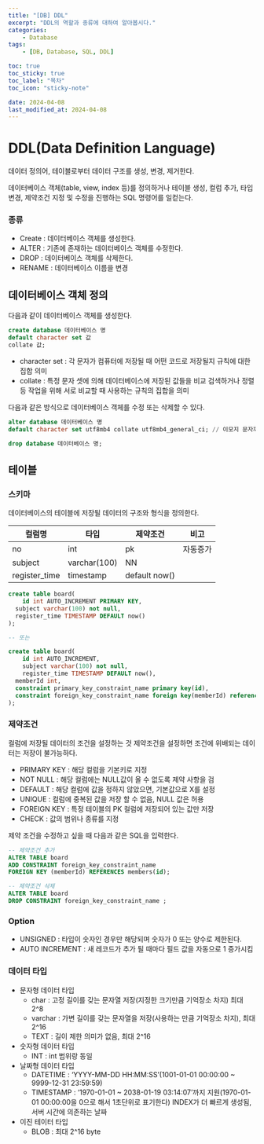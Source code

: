 ```yaml
---
title: "[DB] DDL"
excerpt: "DDL의 역할과 종류에 대하여 알아봅시다."
categories:
    - Database
tags:
    - [DB, Database, SQL, DDL]

toc: true
toc_sticky: true
toc_label: "목차"
toc_icon: "sticky-note"

date: 2024-04-08
last_modified_at: 2024-04-08
---
```


# DDL(Data Definition Language)

데이터 정의어, 테이블로부터 데이터 구조를 생성, 변경, 제거한다.

데이터베이스 객체(table, view, index 등)를 정의하거나 테이블 생성, 컬럼 추가, 타입 변경, 제약조건 지정 및 수정을 진행하는 SQL 명령어를 일컫는다.

### 종류

- Create : 데이터베이스 객체를 생성한다.
- ALTER : 기존에 존재하는 데이터베이스 객체를 수정한다.
- DROP : 데이터베이스 객체를 삭제한다.
- RENAME : 데이터베이스 이름을 변경

## 데이터베이스 객체 정의

다음과 같이 데이터베이스 객체를 생성한다.

```sql
create database 데이터베이스 명
default character set 값
collate 값;
```

- character set : 각 문자가 컴퓨터에 저장될 때 어떤 코드로 저장될지 규칙에 대한 집합 의미
- collate : 특정 문자 셋에 의해 데이터베이스에 저장된 값들을 비교 검색하거나 정렬 등 작업을 위해 서로 비교할 때 사용하는 규칙의 집합을 의미

다음과 같은 방식으로 데이터베이스 객체를 수정 또는 삭제할 수 있다.

```sql
alter database 데이터베이스 명
default character set utf8mb4 collate utf8mb4_general_ci; // 이모지 문자까지 처리

drop database 데이터베이스 명;
```

## 테이블

### 스키마

데이터베이스의 테이블에 저장될 데이터의 구조와 형식을 정의한다.

| 컬럼명 | 타입 | 제약조건 | 비고 |
| --- | --- | --- | --- |
| no	 | int	 | pk	 | 자동증가 |
| subject	 | varchar(100) | NN |  |
| register_time	 | timestamp	 | default now() |  |

```sql
create table board(
	id int AUTO_INCREMENT PRIMARY KEY,
  subject varchar(100) not null,
  register_time TIMESTAMP DEFAULT now()
);

-- 또는

create table board(
	id int AUTO_INCREMENT,
	subject varchar(100) not null,
	register_time TIMESTAMP DEFAULT now(),
  memberId int,
  constraint primary_key_constraint_name primary key(id),
  constraint foreign_key_constraint_name foreign key(memberId) references members (id)
);
```

### 제약조건

컬럼에 저장될 데이터의 조건을 설정하는 것 제약조건을 설정하면 조건에 위배되는 데이터는 저장이 불가능하다.

- PRIMARY KEY : 해당 컬럼을 기본키로 지정
- NOT NULL : 해당 컬럼에는 NULL값이 올 수 없도록 제약 사항을 검
- DEFAULT : 해당 컬럼에 값을 정하지 않았으면, 기본값으로 X를 설정
- UNIQUE : 컬럼에 중복된 값을 저장 할 수 없음, NULL 값은 허용
- FOREIGN KEY : 특정 테이블의 PK 컬럼에 저장되어 있는 값만 저장
- CHECK : 값의 범위나 종류를 지정

제약 조건을 수정하고 싶을 때 다음과 같은 SQL을 입력한다.

```sql
-- 제약조건 추가
ALTER TABLE board
ADD CONSTRAINT foreign_key_constraint_name 
FOREIGN KEY (memberId) REFERENCES members(id);

-- 제약조건 삭제
ALTER TABLE board
DROP CONSTRAINT foreign_key_constraint_name ;
```

### Option

- UNSIGNED : 타입이 숫자인 경우만 해당되며 숫자가 0 또는 양수로 제한된다.
- AUTO INCREMENT : 새 레코드가 추가 될 때마다 필드 값을 자동으로 1 증가시킴

### 데이터 타입

- 문자형 데이터 타입
    - char : 고정 길이를 갖는 문자열 저장(지정한 크기만큼 기억장소 차지) 최대 2^8
    - varchar : 가변 길이를 갖는 문자열을 저장(사용하는 만큼 기억장소 차지), 최대  2^16
    - TEXT : 길이 제한 의미가 없음, 최대 2^16
- 숫자형 데이터 타입
    - INT : int 범위랑 동일
- 날짜형 데이터 타입
    - DATETIME : ‘YYYY-MM-DD HH:MM:SS’(1001-01-01 00:00:00 ~ 9999-12-31 23:59:59)
    - TIMESTAMP : ‘1970-01-01 ~ 2038-01-19 03:14:07’까지 지원(1970-01-01 00:00:00을 0으로 해서 1초단위로 표기한다) INDEX가 더 빠르게 생성됨, 서버 시간에 의존하는 날짜
- 이진 테이터 타입
    - BLOB : 최대 2^16 byte
